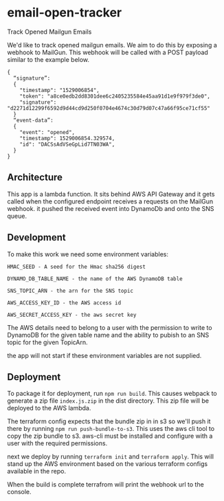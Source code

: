 # email-open-tracker

Track Opened Mailgun Emails

We'd like to track opened mailgun emails. We aim to do this by exposing a webhook to MailGun. This webhook will be called with a POST payload similar to the example below.

```
{
  “signature”:
  {
    "timestamp": "1529006854",
    "token": "a8ce0edb2dd8301dee6c2405235584e45aa91d1e9f979f3de0",
    "signature": "d2271d12299f6592d9d44cd9d250f0704e4674c30d79d07c47a66f95ce71cf55"
  }
  “event-data”:
  {
    "event": "opened",
    "timestamp": 1529006854.329574,
    "id": "DACSsAdVSeGpLid7TN03WA",
  }
}
```

## Architecture

This app is a lambda function. It sits behind AWS API Gateway and it gets called when the configured endpoint receives a requests on the MailGun webhook.
it pushed the received event into DynamoDb and onto the SNS queue.

## Development

To make this work we need some environment variables:

`HMAC_SEED - A seed for the Hmac sha256 digest`

`DYNAMO_DB_TABLE_NAME - the name of the AWS DynamoDB table`

`SNS_TOPIC_ARN - the arn for the SNS topic`

`AWS_ACCESS_KEY_ID - the AWS access id`

`AWS_SECRET_ACCESS_KEY - the aws secret key`

The AWS details need to belong to a user with the permission to write to DynamoDB for the given table name and the ability to pubish to an SNS topic for the given TopicArn.

the app will not start if these environment variables are not supplied.

## Deployment

To package it for deployment, run `npm run build`. This causes webpack to generate a zip file `index.js.zip` in the dist directory. This zip file will be deployed to the AWS lambda.

The terraform config expects that the bundle zip in in s3 so we'll push it there by running `npm run push-bundle-to-s3`. This uses the aws cli tool to copy the zip bundle to s3. aws-cli must be installed and configure with a user with the required permissions.

next we deploy by running `terraform init` and `terraform apply`. This will stand up the AWS environment based on the various terraform configs available in the repo.

When the build is complete terrafrom will print the webhook url to the console.
